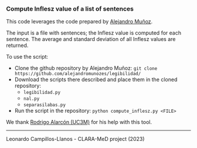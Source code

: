 ### Compute Inflesz value of a list of sentences

This code leverages the code prepared by [Alejandro Muñoz](https://github.com/alejandromunozes/legibilidad/).

The input is a file with sentences; the Inflesz value is computed for each sentence.
The average and standard deviation of all Inflesz values are returned.

To use the script:
- Clone the github repository by Alejandro Muñoz: ```git clone https://github.com/alejandromunozes/legibilidad/```
- Download the scripts there described and place them in the cloned repository: 
  -  ```legibilidad.py```
  -  ```nal.py```
  -  ```separasilabas.py```
- Run the script in the repository: ```python compute_inflesz.py <FILE>```

We thank [Rodrigo Alarcón (UC3M)](https://scholar.google.com/citations?user=EJOG1gUAAAAJ&hl=es) for his help with this tool. 
_____________________________________________________
Leonardo Campillos-Llanos - CLARA-MeD project (2023)
